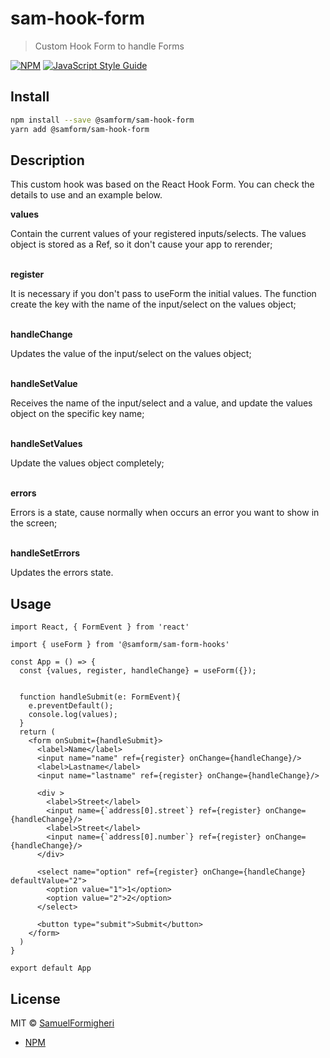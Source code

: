 # sam-hook-form

> Custom Hook Form to handle Forms

[![NPM](https://img.shields.io/npm/v/@samform/sam-hook-form.svg)](https://www.npmjs.com/package/@samform/sam-hook-form) [![JavaScript Style Guide](https://img.shields.io/badge/code_style-standard-brightgreen.svg)](https://standardjs.com)

## Install

```bash
npm install --save @samform/sam-hook-form
yarn add @samform/sam-hook-form
```

## Description

This custom hook was based on the React Hook Form.
You can check the details to use and an example below.

<strong>values</strong>          
<p>Contain the current values of your registered inputs/selects. The values object is stored as a Ref, so it don't cause your app to rerender;</p>
<br />
<strong>register</strong>       
<p>It is necessary if you don't pass to useForm the initial values. The function create the key with the name of the input/select on the values object;</p>
<br />
<strong>handleChange</strong>    
<p>Updates the value of the input/select on the values object;</p>
<br />
<strong>handleSetValue</strong>  
<p>Receives the name of the input/select and a value, and update the values object on the specific key name;</p>
<br />
<strong>handleSetValues</strong> 
<p>Update the values object completely;</p>
<br />
<strong>errors</strong>          
<p>Errors is a state, cause normally when occurs an error you want to show in the screen;</p>
<br />
<strong>handleSetErrors</strong> 
<p>Updates the errors state.</p>

## Usage

```tsx
import React, { FormEvent } from 'react'

import { useForm } from '@samform/sam-form-hooks'

const App = () => { 
  const {values, register, handleChange} = useForm({});
  

  function handleSubmit(e: FormEvent){
    e.preventDefault();
    console.log(values);
  }
  return (
    <form onSubmit={handleSubmit}>
      <label>Name</label>
      <input name="name" ref={register} onChange={handleChange}/>
      <label>Lastname</label>
      <input name="lastname" ref={register} onChange={handleChange}/>

      <div >
        <label>Street</label>
        <input name={`address[0].street`} ref={register} onChange={handleChange}/>
        <label>Street</label>
        <input name={`address[0].number`} ref={register} onChange={handleChange}/>
      </div>

      <select name="option" ref={register} onChange={handleChange} defaultValue="2">
        <option value="1">1</option>
        <option value="2">2</option>
      </select>

      <button type="submit">Submit</button>
    </form>
  )
}

export default App
```

## License

MIT © [SamuelFormigheri](https://github.com/SamuelFormigheri)

- [NPM](https://www.npmjs.com/package/@samform/sam-hook-form)
